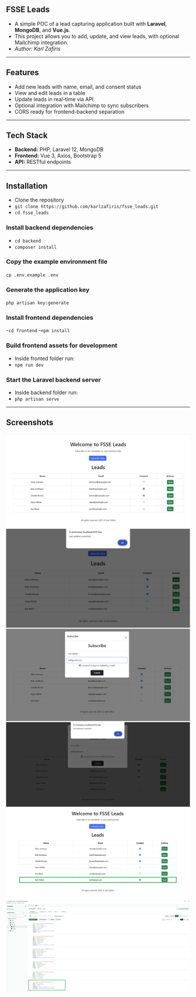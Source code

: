 ## FSSE Leads

- A simple POC of a lead capturing application built with **Laravel**, **MongoDB**, and **Vue.js**.  
- This project allows you to add, update, and view leads, with optional Mailchimp integration.
- *Author: Karl Zafiris*
---

## Features

- Add new leads with name, email, and consent status
- View and edit leads in a table
- Update leads in real-time via API
- Optional integration with Mailchimp to sync subscribers
- CORS ready for frontend-backend separation

---

## Tech Stack

- **Backend:** PHP, Laravel 12, MongoDB
- **Frontend:** Vue 3, Axios, Bootstrap 5
- **API:** RESTful endpoints

---

## Installation
- Clone the repository
- `git clone https://github.com/karlzafiris/fsse_leads.git`
- `cd fsse_leads`

### Install backend dependencies
- `cd backend`
- `composer install`

### Copy the example environment file
`cp .env.example .env`

### Generate the application key
`php artisan key:generate`

### Install frontend dependencies
-`cd frontend`
-`npm install`

### Build frontend assets for development
- Inside fronted folder run:
- `npm run dev`

### Start the Laravel backend server
- Inside backend folder run:
- `php artisan serve`

---

## Screenshots

![view1](img1.jpg)
![view2](img2.jpg)
![view3](img3.jpg)
![view4](img4.jpg)
![view5](img5.jpg)
![view6](img6.jpg)